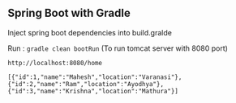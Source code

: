 ## Spring Boot with Gradle 

Inject spring boot dependencies into build.gralde

Run : `gradle clean bootRun` (To run tomcat server with 8080 port)

`http://localhost:8080/home`
```
[{"id":1,"name":"Mahesh","location":"Varanasi"},
{"id":2,"name":"Ram","location":"Ayodhya"},
{"id":3,"name":"Krishna","location":"Mathura"}]
```

